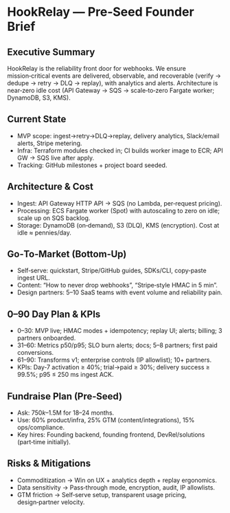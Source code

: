# HookRelay — Pre‑Seed Founder Brief

## Executive Summary
HookRelay is the reliability front door for webhooks. We ensure mission‑critical events are delivered, observable, and recoverable (verify → dedupe → retry → DLQ → replay), with analytics and alerts. Architecture is near‑zero idle cost (API Gateway → SQS → scale‑to‑zero Fargate worker; DynamoDB, S3, KMS).

## Current State
- MVP scope: ingest→retry→DLQ→replay, delivery analytics, Slack/email alerts, Stripe metering.
- Infra: Terraform modules checked in; CI builds worker image to ECR; API GW → SQS live after apply.
- Tracking: GitHub milestones + project board seeded.

## Architecture & Cost
- Ingest: API Gateway HTTP API → SQS (no Lambda, per‑request pricing).
- Processing: ECS Fargate worker (Spot) with autoscaling to zero on idle; scale up on SQS backlog.
- Storage: DynamoDB (on‑demand), S3 (DLQ), KMS (encryption). Cost at idle ≈ pennies/day.

## Go‑To‑Market (Bottom‑Up)
- Self‑serve: quickstart, Stripe/GitHub guides, SDKs/CLI, copy‑paste ingest URL.
- Content: “How to never drop webhooks”, “Stripe‑style HMAC in 5 min”.
- Design partners: 5–10 SaaS teams with event volume and reliability pain.

## 0–90 Day Plan & KPIs
- 0–30: MVP live; HMAC modes + idempotency; replay UI; alerts; billing; 3 partners onboarded.
- 31–60: Metrics p50/p95; SLO burn alerts; docs; 5–8 partners; first paid conversions.
- 61–90: Transforms v1; enterprise controls (IP allowlist); 10+ partners.
- KPIs: Day‑7 activation ≥ 40%; trial→paid ≥ 30%; delivery success ≥ 99.5%; p95 ≤ 250 ms ingest ACK.

## Fundraise Plan (Pre‑Seed)
- Ask: $750k–$1.5M for 18–24 months.
- Use: 60% product/infra, 25% GTM (content/integrations), 15% ops/compliance.
- Key hires: Founding backend, founding frontend, DevRel/solutions (part‑time initially).

## Risks & Mitigations
- Commoditization → Win on UX + analytics depth + replay ergonomics.
- Data sensitivity → Pass‑through mode, encryption, audit, IP allowlists.
- GTM friction → Self‑serve setup, transparent usage pricing, design‑partner velocity.


